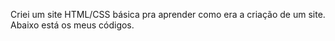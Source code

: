 Criei um site HTML/CSS básica pra aprender como era a criação de um site.
Abaixo está os meus códigos. 
